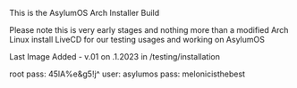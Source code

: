 This is the AsylumOS Arch Installer Build

Please note this is very early stages and nothing more than a modified Arch Linux install LiveCD for our testing usages and working on AsylumOS

Last Image Added - v.01 on .1.2023 in /testing/installation

root pass: 45lA%e&g5!j^
user: asylumos
pass: melonicisthebest

